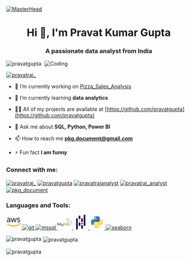 
[![MasterHead](https://encrypted-tbn0.gstatic.com/images?q=tbn:ANd9GcRI8uNtTi0GqfXKNb9GE-kcl3yTl_NQJeI3bA&usqp=CAU)](https://pravatgupta.io)
<h1 align="center">Hi 👋, I'm Pravat Kumar Gupta</h1>
<h3 align="center">A passionate data analyst from India</h3>
<img align="right" alt="Coding" width="400" src="https://encrypted-tbn0.gstatic.com/images?q=tbn:ANd9GcR_pvDM2MRviYQrujhsZSj9uVooLTtNkJyCeA&usqp=CAU">


<p align="left"> <img src="https://komarev.com/ghpvc/?username=pravatgupta&label=Profile%20views&color=0e75b6&style=flat" alt="pravatgupta" /> </p>

<p align="left"> <a href="https://twitter.com/pravatraj_" target="blank"><img src="https://img.shields.io/twitter/follow/pravatraj_?logo=twitter&style=for-the-badge" alt="pravatraj_" /></a> </p>

- 🔭 I’m currently working on [Pizza_Sales_Analysis](https://github.com/pravatgupta/Pizza_Sales_Analysis)

- 🌱 I’m currently learning **data analytics**

- 👨‍💻 All of my projects are available at [https://github.com/pravatgupta](https://github.com/pravatgupta)

- 💬 Ask me about **SQL, Python, Power BI**

- 📫 How to reach me **pkg.document@gmail.com**

- ⚡ Fun fact **I am funny**

<h3 align="left">Connect with me:</h3>
<p align="left">
<a href="https://twitter.com/pravatraj_" target="blank"><img align="center" src="https://raw.githubusercontent.com/rahuldkjain/github-profile-readme-generator/master/src/images/icons/Social/twitter.svg" alt="pravatraj_" height="30" width="40" /></a>
<a href="https://linkedin.com/in/pravatgupta" target="blank"><img align="center" src="https://raw.githubusercontent.com/rahuldkjain/github-profile-readme-generator/master/src/images/icons/Social/linked-in-alt.svg" alt="pravatgupta" height="30" width="40" /></a>
<a href="https://fb.com/pravatrajanalyst" target="blank"><img align="center" src="https://raw.githubusercontent.com/rahuldkjain/github-profile-readme-generator/master/src/images/icons/Social/facebook.svg" alt="pravatrajanalyst" height="30" width="40" /></a>
<a href="https://instagram.com/pravatraj_analyst" target="blank"><img align="center" src="https://raw.githubusercontent.com/rahuldkjain/github-profile-readme-generator/master/src/images/icons/Social/instagram.svg" alt="pravatraj_analyst" height="30" width="40" /></a>
<a href="https://www.hackerrank.com/pkg_document" target="blank"><img align="center" src="https://raw.githubusercontent.com/rahuldkjain/github-profile-readme-generator/master/src/images/icons/Social/hackerrank.svg" alt="pkg_document" height="30" width="40" /></a>
</p>

<h3 align="left">Languages and Tools:</h3>
<p align="left"> <a href="https://aws.amazon.com" target="_blank" rel="noreferrer"> <img src="https://raw.githubusercontent.com/devicons/devicon/master/icons/amazonwebservices/amazonwebservices-original-wordmark.svg" alt="aws" width="40" height="40"/> </a> <a href="https://git-scm.com/" target="_blank" rel="noreferrer"> <img src="https://www.vectorlogo.zone/logos/git-scm/git-scm-icon.svg" alt="git" width="40" height="40"/> </a> <a href="https://www.microsoft.com/en-us/sql-server" target="_blank" rel="noreferrer"> <img src="https://www.svgrepo.com/show/303229/microsoft-sql-server-logo.svg" alt="mssql" width="40" height="40"/> </a> <a href="https://www.mysql.com/" target="_blank" rel="noreferrer"> <img src="https://raw.githubusercontent.com/devicons/devicon/master/icons/mysql/mysql-original-wordmark.svg" alt="mysql" width="40" height="40"/> </a> <a href="https://pandas.pydata.org/" target="_blank" rel="noreferrer"> <img src="https://raw.githubusercontent.com/devicons/devicon/2ae2a900d2f041da66e950e4d48052658d850630/icons/pandas/pandas-original.svg" alt="pandas" width="40" height="40"/> </a> <a href="https://www.python.org" target="_blank" rel="noreferrer"> <img src="https://raw.githubusercontent.com/devicons/devicon/master/icons/python/python-original.svg" alt="python" width="40" height="40"/> </a> <a href="https://seaborn.pydata.org/" target="_blank" rel="noreferrer"> <img src="https://seaborn.pydata.org/_images/logo-mark-lightbg.svg" alt="seaborn" width="40" height="40"/> </a> </p>

<p><img align="left" src="https://github-readme-stats.vercel.app/api/top-langs?username=pravatgupta&show_icons=true&locale=en&layout=compact" alt="pravatgupta" /></p>

<p>&nbsp;<img align="center" src="https://github-readme-stats.vercel.app/api?username=pravatgupta&show_icons=true&locale=en" alt="pravatgupta" /></p>

<p><img align="center" src="https://github-readme-streak-stats.herokuapp.com/?user=pravatgupta&" alt="pravatgupta" /></p>
